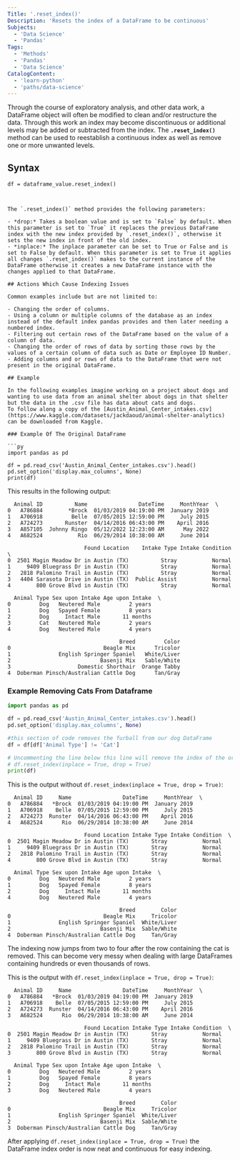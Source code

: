 ```yaml
---
Title: '.reset_index()'
Description: 'Resets the index of a DataFrame to be continuous' 
Subjects: 
  - 'Data Science'
  - 'Pandas'
Tags:
  - 'Methods'
  - 'Pandas'
  - 'Data Science'
CatalogContent:
  - 'learn-python'
  - 'paths/data-science'
---
```


Through the course of exploratory analysis, and other data work, a DataFrame object will often be modified to clean and/or restructure the data. Through this work an index may become discontinuous or additional levels may be added or subtracted from the index. The **`.reset_index()`** method can be used to reestablish a continuous index as well as remove one or more unwanted levels.

## Syntax

```pseudo
df = dataframe_value.reset_index()



The `.reset_index()` method provides the following parameters:

- *drop:* Takes a boolean value and is set to `False` by default. When this parameter is set to `True` it replaces the previous DataFrame index with the new index provided by `.reset_index()`, otherwise it sets the new index in front of the old index.
- *inplace:* The inplace parameter can be set to True or False and is set to False by default. When this parameter is set to True it applies all changes `.reset_index()` makes to the current instance of the DataFrame otherwise it creates a new DataFrame instance with the changes applied to that DataFrame.

## Actions Which Cause Indexing Issues 

Common examples include but are not limited to:

- Changing the order of columns.
- Using a column or multiple columns of the database as an index instead of the default index pandas provides and then later needing a numbered index.
- Filtering out certain rows of the DataFrame based on the value of a column of data.
- Changing the order of rows of data by sorting those rows by the values of a certain column of data such as Date or Employee ID Number.
- Adding columns and or rows of data to the DataFrame that were not present in the original DataFrame.

## Example

In the following examples imagine working on a project about dogs and wanting to use data from an animal shelter about dogs in that shelter but the data in the .csv file has data about cats and dogs.
To follow along a copy of the [Austin_Animal_Center_intakes.csv](https://www.kaggle.com/datasets/jackdaoud/animal-shelter-analytics) can be downloaded from Kaggle.

### Example Of The Original DataFrame

```py
import pandas as pd

df = pd.read_csv('Austin_Animal_Center_intakes.csv').head()
pd.set_option('display.max_columns', None)
print(df)
```

This results in the following output:

```shell
  Animal ID          Name                DateTime     MonthYear  \
0   A786884        *Brock  01/03/2019 04:19:00 PM  January 2019   
1   A706918         Belle  07/05/2015 12:59:00 PM     July 2015   
2   A724273       Runster  04/14/2016 06:43:00 PM    April 2016   
3   A857105  Johnny Ringo  05/12/2022 12:23:00 AM      May 2022   
4   A682524           Rio  06/29/2014 10:38:00 AM     June 2014   

                        Found Location    Intake Type Intake Condition  \
0  2501 Magin Meadow Dr in Austin (TX)          Stray           Normal   
1     9409 Bluegrass Dr in Austin (TX)          Stray           Normal   
2   2818 Palomino Trail in Austin (TX)          Stray           Normal   
3   4404 Sarasota Drive in Austin (TX)  Public Assist           Normal   
4        800 Grove Blvd in Austin (TX)          Stray           Normal   

  Animal Type Sex upon Intake Age upon Intake  \
0         Dog   Neutered Male         2 years   
1         Dog   Spayed Female         8 years   
2         Dog     Intact Male       11 months   
3         Cat   Neutered Male         2 years   
4         Dog   Neutered Male         4 years   

                                   Breed         Color  
0                             Beagle Mix      Tricolor  
1               English Springer Spaniel   White/Liver  
2                            Basenji Mix   Sable/White  
3                     Domestic Shorthair  Orange Tabby  
4  Doberman Pinsch/Australian Cattle Dog      Tan/Gray
```

### Example Removing Cats From Dataframe

```py
import pandas as pd

df = pd.read_csv('Austin_Animal_Center_intakes.csv').head()
pd.set_option('display.max_columns', None)

#this section of code removes the furball from our dog DataFrame
df = df[df['Animal Type'] != 'Cat']

# Uncommenting the line below this line will remove the index of the original DataFrame and reset the order
# df.reset_index(inplace = True, drop = True)
print(df)
```

This is the output without `df.reset_index(inplace = True, drop = True)`:

```shell
  Animal ID     Name                DateTime     MonthYear  \
0   A786884   *Brock  01/03/2019 04:19:00 PM  January 2019   
1   A706918    Belle  07/05/2015 12:59:00 PM     July 2015   
2   A724273  Runster  04/14/2016 06:43:00 PM    April 2016   
4   A682524      Rio  06/29/2014 10:38:00 AM     June 2014   

                        Found Location Intake Type Intake Condition  \
0  2501 Magin Meadow Dr in Austin (TX)       Stray           Normal   
1     9409 Bluegrass Dr in Austin (TX)       Stray           Normal   
2   2818 Palomino Trail in Austin (TX)       Stray           Normal   
4        800 Grove Blvd in Austin (TX)       Stray           Normal   

  Animal Type Sex upon Intake Age upon Intake  \
0         Dog   Neutered Male         2 years   
1         Dog   Spayed Female         8 years   
2         Dog     Intact Male       11 months   
4         Dog   Neutered Male         4 years   

                                   Breed        Color  
0                             Beagle Mix     Tricolor  
1               English Springer Spaniel  White/Liver  
2                            Basenji Mix  Sable/White  
4  Doberman Pinsch/Australian Cattle Dog     Tan/Gray
```

The indexing now jumps from two to four after the row containing the cat is removed. This can become very messy when dealing with large DataFrames containing hundreds or even thousands of rows.

This is the output with `df.reset_index(inplace = True, drop = True)`:

```
  Animal ID     Name                DateTime     MonthYear  \
0   A786884   *Brock  01/03/2019 04:19:00 PM  January 2019   
1   A706918    Belle  07/05/2015 12:59:00 PM     July 2015   
2   A724273  Runster  04/14/2016 06:43:00 PM    April 2016   
3   A682524      Rio  06/29/2014 10:38:00 AM     June 2014   

                        Found Location Intake Type Intake Condition  \
0  2501 Magin Meadow Dr in Austin (TX)       Stray           Normal   
1     9409 Bluegrass Dr in Austin (TX)       Stray           Normal   
2   2818 Palomino Trail in Austin (TX)       Stray           Normal   
3        800 Grove Blvd in Austin (TX)       Stray           Normal   

  Animal Type Sex upon Intake Age upon Intake  \
0         Dog   Neutered Male         2 years   
1         Dog   Spayed Female         8 years   
2         Dog     Intact Male       11 months   
3         Dog   Neutered Male         4 years   

                                   Breed        Color  
0                             Beagle Mix     Tricolor  
1               English Springer Spaniel  White/Liver  
2                            Basenji Mix  Sable/White  
3  Doberman Pinsch/Australian Cattle Dog     Tan/Gray
```

After applying `df.reset_index(inplace = True, drop = True)` the DataFrame index order is now neat and continuous for easy indexing.
